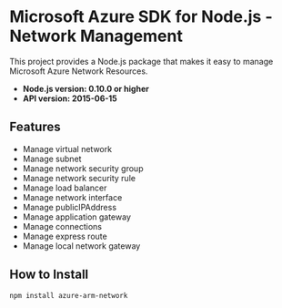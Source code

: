 # Microsoft Azure SDK for Node.js - Network Management

This project provides a Node.js package that makes it easy to manage Microsoft Azure Network Resources.
- **Node.js version: 0.10.0 or higher**
- **API version: 2015-06-15**

## Features

- Manage virtual network
- Manage subnet
- Manage network security group
- Manage network security rule
- Manage load balancer
- Manage network interface
- Manage publicIPAddress
- Manage application gateway
- Manage connections
- Manage express route
- Manage local network gateway


## How to Install

```bash
npm install azure-arm-network
```